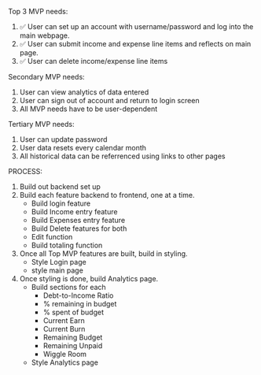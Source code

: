 Top 3 MVP needs:

1. ✅ User can set up an account with username/password and log into the main webpage.
2. ✅ User can submit income and expense line items and reflects on main page.
3. ✅ User can delete income/expense line items


Secondary MVP needs:

1. User can view analytics of data entered
2. User can sign out of account and return to login screen
3. All MVP needs have to be user-dependent

Tertiary MVP needs:

1. User can update password
2. User data resets every calendar month
3. All historical data can be referrenced using links to other pages


PROCESS:

1. Build out backend set up
2. Build each feature backend to frontend, one at a time.
    - Build login feature
    - Build Income entry feature
    - Build Expenses entry feature
    - Build Delete features for both
    - Edit function
    - Build totaling function
3. Once all Top MVP features are built, build in styling.
    - Style Login page
    - style main page
4. Once styling is done, build Analytics page.
    - Build sections for each
        - Debt-to-Income Ratio
        - % remaining in budget
        - % spent of budget
        - Current Earn
        - Current Burn
        - Remaining Budget
        - Remaining Unpaid
        - Wiggle Room
    - Style Analytics page